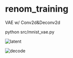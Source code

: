 # renom_training

VAE w/ Conv2d&Deconv2d

python src/mnist_vae.py

![latent](https://raw.githubusercontent.com/yygr/renom_training/master/result/vae_latent9.png)

![decode](https://raw.githubusercontent.com/yygr/renom_training/master/result/decode9.png)